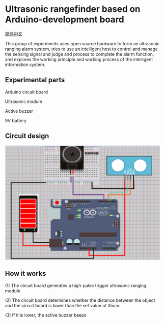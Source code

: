 # Ultrasonic rangefinder based on Arduino-development board

[简体中文](https://github.com/liwei3699/Ultrasonic-rangefinder-based-on-Arduino-development-board/blob/main/zh-cn.md)

This group of experiments uses open source hardware to form an ultrasonic ranging alarm system, tries to use an intelligent host to control and manage the sensing signal and judge and process to complete the alarm function, and explores the working principle and working process of the intelligent information system.

## Experimental parts

Arduino circuit board

Ultrasonic module

Active buzzer

9V battery

## Circuit design

![Circuit design](https://github.com/liwei3699/Ultrasonic-rangefinder-based-on-Arduino-development-board/blob/main/%E7%94%B5%E8%B7%AF%E5%9B%BE%E8%AE%BE%E8%AE%A1.png)

## How it works

(1) The circuit board generates a high-pulse trigger ultrasonic ranging module

(2) The circuit board determines whether the distance between the object and the circuit board is lower than the set value of 35cm

(3) If it is lower, the active buzzer beeps
